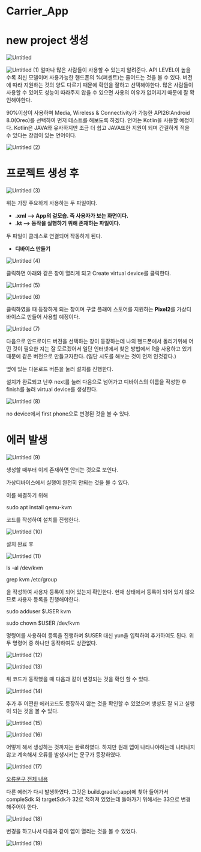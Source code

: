 # Carrier_App

# **new project 생성**

![Untitled](https://user-images.githubusercontent.com/90883561/216004386-5e7b09f3-dd53-4822-b685-5d3a849c636e.png)

![Untitled (1)](https://user-images.githubusercontent.com/90883561/216004445-5652ec4f-3d47-48e8-b83d-3bc0db7b8405.png)
얼마나 많은 사람들이 사용할 수 있는지 알려준다. API LEVEL이 높을 수록 최신 모델이며 사용가능한 핸드폰의 %(퍼센트)는 줄어드는 것을 볼 수 있다. 버전에 따라 지원하는 것의 양도 다르기 때문에 확인을 잘하고 선택해야한다. 많은 사람들이 사용할 수 있어도 성능이 따라주지 않을 수 있으면 사용의 이유가 없어지기 때문에 잘 확인해야한다.

90%이상이 사용하며 Media, Wireless & Connectivity가 가능한 API26:Android 8.0(Oreo)를 선택하여 먼저 테스트를 해보도록 하겠다. 언어는 Kotlin을 사용할 예정이다. Kotlin은 JAVA와 유사하지만 조금 더 쉽고 JAVA또한 지원이 되며 간결하게 적을 수 있다는 장점이 있는 언어이다. 

![Untitled (2)](https://user-images.githubusercontent.com/90883561/216004509-d4bf2cda-ffcc-456a-9761-ab8f86279153.png)


# 프로젝트 생성 후

![Untitled (3)](https://user-images.githubusercontent.com/90883561/216004552-5c7757db-385a-4197-a17c-dbb7536332f8.png)


위는 가장 주요하게 사용하는 두 파일이다.

- **.xml —> App의 겉모습. 즉 사용자가 보는 화면이다.**
- **.kt —> 동작을 실행하기 위해 존재하는 파일이다.**

두 파일이 클래스로 연결되어 작동하게 된다.

- **디바이스 만들기**

![Untitled (4)](https://user-images.githubusercontent.com/90883561/216004585-1eafced7-8ec0-4c65-a09a-f29550d257a8.png)


클릭하면 아래와 같은 창이 열리게 되고 Create virtual device를 클릭한다.

![Untitled (5)](https://user-images.githubusercontent.com/90883561/216004615-ee4fd605-9b39-4547-96de-33051e847edf.png)


![Untitled (6)](https://user-images.githubusercontent.com/90883561/216004646-1110c373-d412-427c-8980-26eda07faa06.png)


클릭하였을 때 등장하게 되는 창이며 구글 플래이 스토어를 지원하는 **Pixel2**를 가상디바이스로 만들어 사용할 예정이다.

![Untitled (7)](https://user-images.githubusercontent.com/90883561/216004671-a2626929-d195-41a4-b793-b02aaa687d18.png)


다음으로 안드로이드 버전을 선택하는 창이 등장하는데 나의 핸드폰에서 돌리기위해 어떤 것이 필요한 지는 잘 모르겠어서 일단 인터넷에서 찾은 방법에서 R을 사용하고 있기 때문에 같은 버전으로 만들고자한다. (일단 시도를 해보는 것이 먼저 인것같다.)

옆에 있는 다운로드 버튼을 눌러 설치를 진행한다.

설치가 완료되고 난후 next를 눌러 다음으로 넘어가고 디바이스의 이름을 작성한 후 finish를 눌러 virtual device를 생성한다.

![Untitled (8)](https://user-images.githubusercontent.com/90883561/216004714-79f75ae2-4a0a-4e28-877e-bfff6bec1f13.png)


no device에서 first phone으로 변경된 것을 볼 수 있다.

# 에러 발생

![Untitled (9)](https://user-images.githubusercontent.com/90883561/216004755-dad07f5d-325b-4178-9686-0e91b41e1b96.png)


생성할 때부터 이게 존재하면 안되는 것으로 보인다.

가상디바이스에서 실행이 완전히 안되는 것을 볼 수 있다.

이를 해결하기 위해 

sudo apt install qemu-kvm

코드를 작성하여 설치를 진행한다.


![Untitled (10)](https://user-images.githubusercontent.com/90883561/216004797-1e9e7149-1cfc-40d6-900f-cf7d813096ec.png)


설치 완료 후

![Untitled (11)](https://user-images.githubusercontent.com/90883561/216004849-aadb75da-0364-49fd-8a28-9c478c20b1ef.png)

ls -al /dev/kvm

grep kvm /etc/group

을 작성하여 사용자 등록이 되어 있는지 확인한다. 현재 상태에서 등록이 되어 있지 않으므로 사용자 등록을 진행해야한다.

sudo adduser $USER kvm

sudo chown $USER /dev/kvm

명령어를 사용하여 등록을 진행하며 $USER 대신 yun을 입력하여 추가하여도 된다. 위 두 명령어 중 하나만 동작하여도 상관없다.

![Untitled (12)](https://user-images.githubusercontent.com/90883561/216004900-4aeaf720-8a93-43d4-9a37-6d5c0954dc41.png)

![Untitled (13)](https://user-images.githubusercontent.com/90883561/216004938-bb7c1548-760f-43fc-a89b-bab59e485df7.png)


위 코드가 동작했을 때 다음과 같이 변경되는 것을 확인 할 수 있다.

![Untitled (14)](https://user-images.githubusercontent.com/90883561/216004982-3371c383-51eb-405d-9755-9abd2d28ddba.png)


추가 후 어떤한 에러코드도 등장하지 않는 것을 확인할 수 있었으며 생성도 잘 되고 실행이 되는 것을 볼 수 있다.

![Untitled (15)](https://user-images.githubusercontent.com/90883561/216005035-ed17f93b-3a38-40cc-a2fe-ecf6e8216437.png)

![Untitled (16)](https://user-images.githubusercontent.com/90883561/216005076-18a91319-0524-43a6-995f-abd187a8f62a.png)


어떻게 해서 생성하는 것까지는 완료하였다. 하지만 원래 앱이 나타나야하는데 나타나지 않고 계속해서 오류를 발생시키는 문구가 등장하였다.

![Untitled (17)](https://user-images.githubusercontent.com/90883561/216005108-f1d79c30-dc49-47f8-bdde-002f7a5ddc05.png)

[오류문구 전체 내용](https://github.com/yuningyun/Carrier_App/blob/89b39b707756914b30a909453bd208301f714e62/Error%20All%20text1)

다른 에러가 다시 발생하였다. 그것은 build.gradle(:app)에 찾아 들어가서 compleSdk 와 targetSdk가 32로 적혀져 있었는데 돌아가기 위해서는 33으로 변경해주어야 한다.

![Untitled (18)](https://user-images.githubusercontent.com/90883561/216005155-ed63ddc5-79ed-45e2-8a8b-23d0f65c0705.png)


변경을 하고나서 다음과 같이 앱이 열리는 것을 볼 수 있었다.


![Untitled (19)](https://user-images.githubusercontent.com/90883561/216005200-e65b0b93-e057-440a-80cb-1674ab374733.png)

